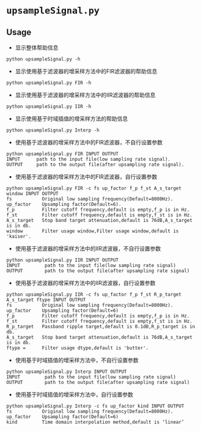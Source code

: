 # `upsampleSignal.py `

##  Usage

- 显示整体帮助信息

`python upsampleSignal.py -h`

-  显示使用基于滤波器的增采样方法中的FIR滤波器的帮助信息

`python upsampleSignal.py FIR -h`

- 显示使用基于滤波器的增采样方法中的IIR滤波器的帮助信息

`python upsampleSignal.py IIR -h`

- 显示使用基于时域插值的增采样方法的帮助信息

`python upsampleSignal.py Interp -h`

-  使用基于滤波器的增采样方法中的FIR滤波器，不自行设置参数

```help
python upsampleSignal.py FIR INPUT OUTPUT
INPUT      path to the input file(low sampling rate signal).
OUTPUT     path to the output file(after upsampling rate signal).
```

- 使用基于滤波器的增采样方法中的FIR滤波器，自行设置参数

```help
python upsampleSignal.py FIR -c fs up_factor f_p f_st A_s_target window INPUT OUTPUT
fs           Original low sampling frequency(Default=8000Hz).
up_factor    Upsampling factor(Default=6).
f_p          Filter cutoff frequency,default is empty,f_p is in Hz.
f_st         Filter cutoff frequency,default is empty,f_st is in Hz.
A_s_target   Stop band target attenuation,default is 76dB,A_s_target is in db.
window       Filter usage window,Filter usage window,default is 'kaiser'.
```

- 使用基于滤波器的增采样方法中的IIR滤波器，不自行设置参数

```help
python upsampleSignal.py IIR INPUT OUTPUT
INPUT         path to the input file(low sampling rate signal)
OUTPUT        path to the output file(after upsampling rate signal)
```

- 使用基于滤波器的增采样方法中的IIR滤波器，自行设置参数

```help
python upsampleSignal.py IIR -c fs up_factor f_p f_st R_p_target A_s_target ftype INPUT OUTPUT
fs           Original low sampling frequency(Default=8000Hz).
up_factor    Upsampling factor(Default=6)
f_p          Filter cutoff frequency,default is empty,f_p is in Hz.
f_st         Filter cutoff frequency,default is empty,f_st is in Hz.
R_p_target   Passband ripple target,default is 0.1dB,R_p_target is in db.
A_s_target   Stop band target attenuation,default is 76dB,A_s_target is in db.
ftype =      Filter usage dtype,default is 'butter'.
```

- 使用基于时域插值的增采样方法中，不自行设置参数

```help
python upsampleSignal.py Interp INPUT OUTPUT
INPUT         path to the input file(low sampling rate signal)
OUTPUT        path to the output file(after upsampling rate signal) 
```

- 使用基于时域插值的增采样方法中，自行设置参数

```help
python upsampleSignal.py Interp -c fs up_factor kind INPUT OUTPUT
fs           Original low sampling frequency(Default=8000Hz).
up_factor    Upsampling factor(Default=6)
kind         Time domain interpolation method,default is ‘linear’
```



